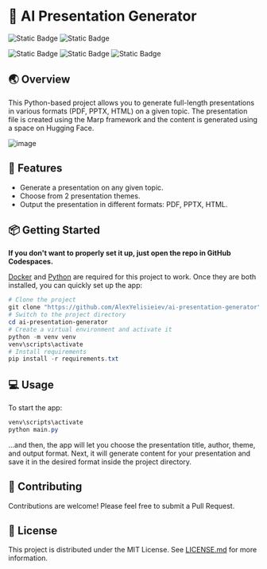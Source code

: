 # 📃 AI Presentation Generator

![Static Badge](https://img.shields.io/badge/Cloud--based-grey?style=for-the-badge&label=%E2%98%81&labelColor=informational) ![Static Badge](https://img.shields.io/badge/No_API_key_required-grey?style=for-the-badge&label=%F0%9F%94%91&labelColor=informational)

![Static Badge](https://img.shields.io/badge/python-blue?style=for-the-badge&logo=python&logoColor=blue&labelColor=white) ![Static Badge](https://img.shields.io/badge/marp-white?style=for-the-badge) ![Static Badge](https://img.shields.io/badge/docker-white?style=for-the-badge&logo=docker&labelColor=darkblue&logoColor=white)

## 🌏 Overview

This Python-based project allows you to generate full-length presentations in various formats (PDF, PPTX, HTML) on a given topic. The presentation file is created using the Marp framework and the content is generated using a space on Hugging Face.

![image](https://github.com/AlexYelisieiev/ai-presentation-generator/assets/62658287/02e24069-b270-4ebf-a3a7-7eb1dc0a12ba)

## 🌟 Features

- Generate a presentation on any given topic.
- Choose from 2 presentation themes.
- Output the presentation in different formats: PDF, PPTX, HTML.

## 📦 Getting Started

**If you don't want to properly set it up, just open the repo in GitHub Codespaces.**

[Docker](https://www.docker.com/products/docker-desktop/) and [Python](https://www.python.org/) are required for this project to work. Once they are both installed, you can quickly set up the app:

```powershell
# Clone the project
git clone "https://github.com/AlexYelisieiev/ai-presentation-generator"
# Switch to the project directory
cd ai-presentation-generator
# Create a virtual environment and activate it
python -m venv venv
venv\scripts\activate
# Install requirements
pip install -r requirements.txt
```

## 💻 Usage

To start the app:

```powershell
venv\scripts\activate
python main.py
```

...and then, the app will let you choose the presentation title, author, theme, and output format. Next, it will generate content for your presentation and save it in the desired format inside the project directory.

## 🤝 Contributing

Contributions are welcome! Please feel free to submit a Pull Request.

## 📄 License

This project is distributed under the MIT License. See [LICENSE.md](LICENSE.md) for more information.
